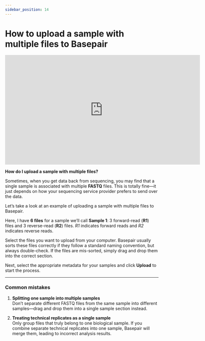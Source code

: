 ```yaml
---
sidebar_position: 14
---
```


# How to upload a sample with multiple files to Basepair

<iframe width="640" height="360" src="https://www.youtube.com/embed/mhLJ9UeDIPM" frameborder="0" allowfullscreen></iframe>

**How do I upload a sample with multiple files?**

Sometimes, when you get data back from sequencing, you may find that a single sample is associated with multiple **FASTQ** files. This is totally fine—it just depends on how your sequencing service provider prefers to send over the data.

Let’s take a look at an example of uploading a sample with multiple files to Basepair.

Here, I have **6 files** for a sample we’ll call **Sample 1**: 3 forward-read (**R1**) files and 3 reverse-read (**R2**) files. *R1* indicates forward reads and *R2* indicates reverse reads.

Select the files you want to upload from your computer. Basepair usually sorts these files correctly if they follow a standard naming convention, but always double-check. If the files are mis-sorted, simply drag and drop them into the correct section.

Next, select the appropriate metadata for your samples and click **Upload** to start the process.

---

### Common mistakes

1. **Splitting one sample into multiple samples**  
   Don’t separate different FASTQ files from the same sample into different samples—drag and drop them into a single sample section instead.

2. **Treating technical replicates as a single sample**  
   Only group files that truly belong to one biological sample. If you combine separate technical replicates into one sample, Basepair will merge them, leading to incorrect analysis results.

